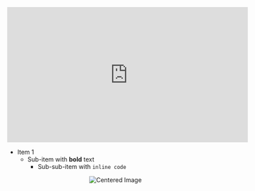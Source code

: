 <script src="https://gist.github.com/username/gist_id.js"></script>


<iframe width="560" height="315" src="https://www.youtube.com/watch?v=bpdvNwvEeSE&t=49s" frameborder="0" allowfullscreen></iframe>


* Item 1
  * Sub-item with **bold** text
    * Sub-sub-item with `inline code`


<div align="center">
  <img src="https://ca-times.brightspotcdn.com/dims4/default/579e736/2147483647/strip/true/crop/4121x2747+0+0/resize/1200x800!/format/webp/quality/75/?url=https%3A%2F%2Fcalifornia-times-brightspot.s3.amazonaws.com%2F94%2F82%2F30aea31e4b189678e4b7d3ff0e34%2Fet-shah-rukh-khan-gettyimages-060.JPG" alt="Centered Image">
</div>

